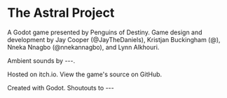 # The Astral Project

A Godot game presented by Penguins of Destiny. Game design and development by Jay Cooper (@JayTheDaniels), Kristjan Buckingham (@), Nneka Nnagbo (@nnekannagbo), and Lynn Alkhouri.

Ambient sounds by ---.

Hosted on itch.io. View the game's source on GitHub.

Created with Godot. Shoutouts to ---
